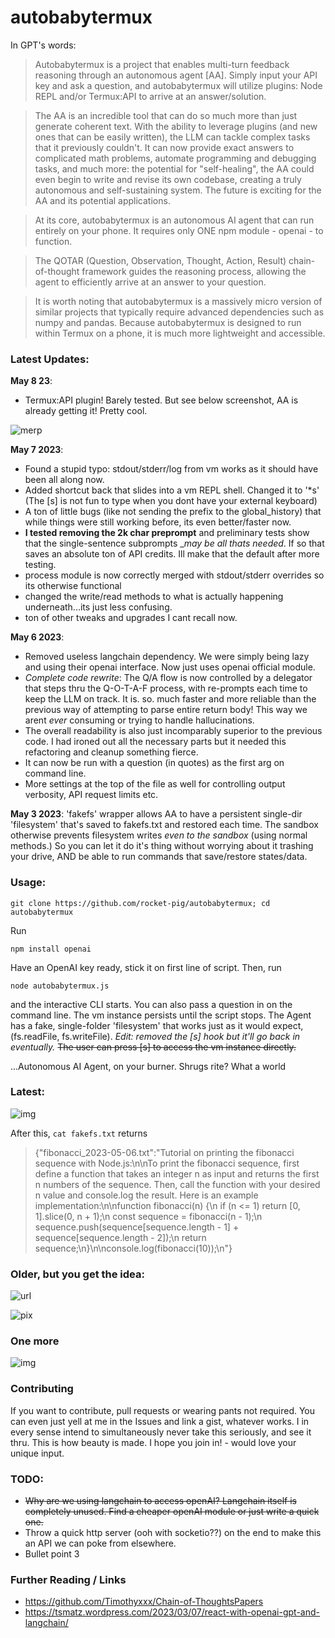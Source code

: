 # autobabytermux

In GPT's words:

>Autobabytermux is a project that enables multi-turn feedback reasoning through an autonomous agent [AA]. Simply input your API key and ask a question, and autobabytermux will utilize plugins: Node REPL and/or Termux:API to arrive at an answer/solution. 

>The AA is an incredible tool that can do so much more than just generate coherent text. With the ability to leverage plugins (and new ones that can be easily written), the LLM can tackle complex tasks that it previously couldn't. It can now provide exact answers to complicated math problems, automate programming and debugging tasks, and much more: the potential for "self-healing", the AA could even begin to write and revise its own codebase, creating a truly autonomous and self-sustaining system. The future is exciting for the AA and its potential applications.

>At its core, autobabytermux is an autonomous AI agent that can run entirely on your phone. It requires only ONE npm module - openai - to function. 

>The QOTAR (Question, Observation, Thought, Action, Result) chain-of-thought framework guides the reasoning process, allowing the agent to efficiently arrive at an answer to your question. 

>It is worth noting that autobabytermux is a massively micro version of similar projects that typically require advanced dependencies such as numpy and pandas. Because autobabytermux is designed to run within Termux on a phone, it is much more lightweight and accessible. 


### Latest Updates:
__May 8 23__:
* Termux:API plugin! Barely tested. But see below screenshot, AA is already getting it! Pretty cool. 


![merp](https://i.ibb.co/QFJpnXX/Screenshot-2023-05-08-13-54-12.png)


__May 7 2023__:
* Found a stupid typo: stdout/stderr/log from vm works as it should have been all along now.
* Added shortcut back that slides into a vm REPL shell. Changed it to '*s' (The [s] is not fun to type when you dont have your external keyboard)
* A ton of little bugs (like not sending the prefix to the global_history) that while things were still working before, its even better/faster now.
* __I tested removing the 2k char preprompt__ and preliminary tests show that the single-sentence subprompts __may be all thats needed_. If so that saves an absolute ton of API credits.  Ill make that the default after more testing.
* process module is now correctly merged with stdout/stderr overrides so its otherwise functional
* changed the write/read methods to what is actually happening underneath...its just less confusing.
* ton of other tweaks and upgrades I cant recall now.

__May 6 2023__:
* Removed useless langchain dependency. We were simply being lazy and using their openai interface. Now just uses openai official module.
* _Complete code rewrite_: The Q/A flow is now controlled by a delegator that steps thru the Q-O-T-A-F process, with re-prompts each time to keep the LLM on track. It is. so. much faster and more reliable than the previous way of attempting to parse entire return body!  This way we arent _ever_ consuming or trying to handle hallucinations.
* The overall readability is also just incomparably superior to the previous code.  I had ironed out all the necessary parts but it needed this refactoring and cleanup something fierce.
* It can now be run with a question (in quotes) as the first arg on command line.
* More settings at the top of the file as well for controlling output verbosity, API request limits etc.

__May 3 2023__: 'fakefs' wrapper allows AA to have a persistent single-dir 'filesystem' that's saved to fakefs.txt and restored each time.  The sandbox otherwise prevents filesystem writes *even to the sandbox* (using normal methods.) So you can let it do it's thing without worrying about it trashing your drive, AND be able to run commands that save/restore states/data.


### Usage:

```git clone https://github.com/rocket-pig/autobabytermux; cd autobabytermux```

 Run 

```npm install openai```

Have an OpenAI key ready, stick it on first line of script.  Then, run

```node autobabytermux.js``` 

and the interactive CLI starts. You can also pass a question in on the command line.
The vm instance persists until the script stops.  The Agent has a fake, single-folder 'filesystem' that works just as it would expect, (fs.readFile, fs.writeFile). _Edit: removed the [s] hook but it'll go back in eventually._   ~~The user can press [s] to access the 
vm instance directly.~~ 

...Autonomous AI Agent, on your burner. Shrugs rite? What a world

### Latest:
![img](https://i.ibb.co/9bJtN7J/Screenshot-2023-05-06-12-23-24.png)

After this, ```cat fakefs.txt``` returns
> {"fibonacci_2023-05-06.txt":"Tutorial on printing the fibonacci sequence with Node.js:\n\nTo print the fibonacci sequence, first define a function that takes an integer n as input and returns the first n numbers of the sequence. Then, call the function with your desired n value and console.log the result. Here is an example implementation:\n\nfunction fibonacci(n) {\n  if (n <= 1) return [0, 1].slice(0, n + 1);\n  const sequence = fibonacci(n - 1);\n  sequence.push(sequence[sequence.length - 1] + sequence[sequence.length - 2]);\n  return sequence;\n}\n\nconsole.log(fibonacci(10));\n"}
### Older, but you get the idea:

![url](https://i.ibb.co/bvsL8vs/Screenshot-2023-05-03-22-51-35.png)

![pix](https://i.ibb.co/12SdWkF/Screenshot-2023-05-02-19-24-40.png)


### One more

![img](https://i.ibb.co/6JnYq2B/Screenshot-2023-05-02-17-54-40.png)


### Contributing

If you want to contribute, pull requests or wearing pants not required. 
You can even just yell at me in the Issues and link a gist, whatever works.  I in every sense intend to simultaneously never take this seriously, and see it thru. This is how beauty is made. I hope you join in! - would love your unique input.

### TODO:
* ~~Why are we using langchain to access openAI? Langchain itself is completely unused. Find a cheaper openAI module or just write a quick one.~~
* Throw a quick http server (ooh with socketio??) on the end to make this an API we can poke from elsewhere.
* Bullet point 3

### Further Reading / Links

* https://github.com/Timothyxxx/Chain-of-ThoughtsPapers
* https://tsmatz.wordpress.com/2023/03/07/react-with-openai-gpt-and-langchain/

